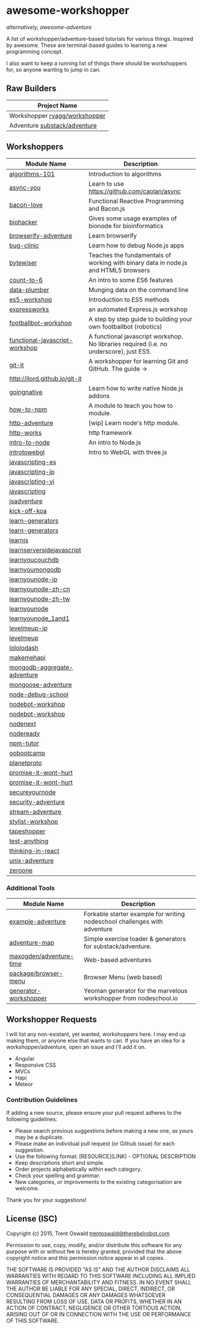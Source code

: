 # awesome-workshopper
*alternatively, awesome-adventure*

A list of workshopper/adventure-based tutorials for various things. Inspired by awesome. These are terminal-based guides to learning a new programming concept.

I also want to keep a running list of things there *should* be workshoppers for, so anyone wanting to jump in can.

## Raw Builders
| Project Name  |
| ------------- |
| Workshopper [rvagg/workshopper](https://github.com/rvagg/workshopper) |
| Adventure [substack/adventure](https://github.com/substack/adventure)|

## Workshoppers
| Module Name  | Description |
| ------------- | ------------- |
| [algorithms-101](https://github.com/linclark/algorithms-101) | Introduction to algorithms |
| [async-you](https://github.com/bulkan/async-you) | Learn to use https://github.com/caolan/async |
| [bacon-love](https://github.com/mikaelbr/bacon-love) | Functional Reactive Programming and Bacon.js |
| [biohacker](https://github.com/bionode/biohacker) | Gives some usage examples of bionode for bioinformatics |
| [browserify-adventure](https://github.com/substack/browserify-adventure) | Learn browserify |
| [bug-clinic](https://github.com/othiym23/bug-clinic) | Learn how to debug Node.js apps |
| [bytewiser](https://github.com/maxogden/bytewiser) | Teaches the fundamentals of working with binary data in node.js and HTML5 browsers |
| [count-to-6](https://github.com/domenic/count-to-6) | An intro to some ES6 features |
| [data-plumber](https://github.com/maxogden/data-plumber) | Munging data on the command line |
| [es5-workshop](https://github.com/timoxley/es5-workshop) | Introduction to ES5 methods |
| [expressworks](https://github.com/azat-co/expressworks) | an automated Express.js workshop |
| [footballbot-workshop](https://github.com/alanshaw/footballbot-workshop) | A step by step guide to building your own footballbot (robotics) |
| [functional-javascript-workshop](https://github.com/timoxley/functional-javascript-workshop) | A functional javascript workshop. No libraries required (i.e. no underscore), just ES5. |
| [git-it](https://github.com/jlord/git-it) | A workshopper for learning Git and GitHub. The guide → 
http://jlord.github.io/git-it |
| [goingnative](https://github.com/rvagg/goingnative) | Learn how to write native Node.js addons |
| [how-to-npm](https://github.com/npm/how-to-npm) | A module to teach you how to module. |
| [http-adventure](https://github.com/yoshuawuyts/http-adventure) | [wip] Learn node's http module. |
| [http-works](https://github.com/Raynos/http-works) | http framework |
| [intro-to-node](https://github.com/sherodtaylor/intro-to-node) | An intro to Node.js  |
| [introtowebgl](https://github.com/alexmackey/IntroToWebGLWithThreeJS) | Intro to WebGL with three.js |
| [javascripting-es](https://github.com/a0viedo/javascripting-es) | |
| [javascripting-jp](https://github.com/ledsun/javascripting-jp) | |
| [javascripting-vi](https://github.com/chris_mask/javascripting-vi) | |
| [javascripting](https://github.com/sethvincent/javascripting) | |
| [jsadventure](https://github.com/mk30/jsadventure) | |
| [kick-off-koa](https://github.com/dead_horse/kick-off-koa) | |
| [learn-generators](https://github.com/is_ruslan/learn-generators) | |
| [learn-generators](https://github.com/isRuslan/learn-generators) | |
| [learnjs](https://github.com/mikeal/learnjs) | |
| [learnserversidejavascript](https://github.com/jalalhejazi/learnserversidejavascript) | |
| [learnyoucouchdb](https://github.com/robertkowalski/learnyoucouchdb) | |
| [learnyoumongodb](https://github.com/braz/learnyoumongodb) | |
| [learnyounode-jp](https://github.com/leichtgewicht/learnyounode-jp) | |
| [learnyounode-zh-cn](https://github.com/lisposter/learnyounode-zh-cn) | |
| [learnyounode-zh-tw](https://github.com/fredchien/learnyounode-zh-tw) | |
| [learnyounode](https://github.com/rvagg/learnyounode) | |
| [learnyounode_1and1](https://github.com/haimich/learnyounode_1and1) | |
| [levelmeup-jp](https://github.com/maxogden/levelmeup-jp) | |
| [levelmeup](https://github.com/rvagg/levelmeup) | |
| [lololodash](https://github.com/mdunisch/lololodash) | |
| [makemehapi](https://github.com/nvcexploder/makemehapi) | |
| [mongodb-aggregate-adventure](https://github.com/braz/mongodb-aggregate-adventure) | |
| [mongoose-adventure](https://github.com/fractal/mongoose-adventure) | |
| [node-debug-school](https://github.com/jgilli/node-debug-school) | |
| [nodebot-workshop](https://github.com/olizilla/nodebot-workshop) | |
| [nodebot-workshop](https://github.com/tableflip/nodebot-workshop) | |
| [nodenext](https://github.com/wyatt/nodenext) | |
| [nodeready](https://github.com/dshaw/nodeready) | |
| [npm-tutor](https://github.com/timoxley/npm-tutor) | |
| [oobootcamp](https://github.com/winsonwq/oobootcamp) | |
| [planetproto](https://github.com/sporto/planetproto) | |
| [promise-it-wont-hurt](https://github.com/skane/promise-it-wont-hurt) | |
| [promise-it-wont-hurt](https://github.com/stevekane/promise-it-wont-hurt) | |
| [secureyournode](https://github.com/someoneweird/secureyournode) | |
| [security-adventure](https://github.com/toolness/security-adventure) | |
| [stream-adventure](https://github.com/substack/stream-adventure) | |
| [stylist-workshop](https://github.com/alanshaw/stylist-workshop) | |
| [tapeshopper](https://github.com/tomgco/tapeshopper) | |
| [test-anything](https://github.com/finnpauls/test-anything) | |
| [thinking-in-react](https://github.com/asbjornenge/thinking-in-react) | |
| [unix-adventure](https://github.com/substack/unix-adventure) | |
| [zeroone](https://github.com/gxcsoccer/zeroone) | |

### Additional Tools
| Module Name  | Description |
| ------------- | ------------- |
| [example-adventure](https://github.com/substack/example-adventure) | Forkable starter example for writing nodeschool challenges with adventure |
| [adventure-map](https://github.com/timoxley/adventure-map) | Simple exercise loader & generators for substack/adventure. |
| [maxogden/adventure-time](https://github.com/maxogden/adventure-time) | Web-based adventures |
| [package/browser-menu](https://www.npmjs.com/package/browser-menu) | Browser Menu (web based) |
| [generator-workshopper](https://github.com/mindcookin/generator-workshopper) | Yeoman generator for the marvelous workshopper from nodeschool.io |

## Workshopper Requests
I will list any non-existant, yet wanted, workshoppers here. I may end up making them, or anyone else that wants to can. If you have an idea for a workshopper/adventure, open an issue and I'll add it on.

- Angular
- Responsive CSS
- MVCs
- Hapi
- Meteor

### Contribution Guidelines
If adding a new source, please ensure your pull request adheres to the following guidelines:

* Please search previous suggestions before making a new one, as yours may be a duplicate.
* Please make an individual pull request (or Github issue) for each suggestion.
* Use the following format: \[RESOURCE\]\(LINK\) - OPTIONAL DESCRIPTION
* Keep descriptions short and simple.
* Order projects alphabetically within each category.
* Check your spelling and grammar.
* New categories, or improvements to the existing categorisation are welcome.

Thank you for your suggestions!

## License (ISC)

Copyright (c) 2015, Trent Oswald <trentoswald@therebelrobot.com>

Permission to use, copy, modify, and/or distribute this software for any purpose with or without fee is hereby granted, provided that the above copyright notice and this permission notice appear in all copies.

THE SOFTWARE IS PROVIDED "AS IS" AND THE AUTHOR DISCLAIMS ALL WARRANTIES WITH REGARD TO THIS SOFTWARE INCLUDING ALL IMPLIED WARRANTIES OF MERCHANTABILITY AND FITNESS. IN NO EVENT SHALL THE AUTHOR BE LIABLE FOR ANY SPECIAL, DIRECT, INDIRECT, OR CONSEQUENTIAL DAMAGES OR ANY DAMAGES WHATSOEVER RESULTING FROM LOSS OF USE, DATA OR PROFITS, WHETHER IN AN ACTION OF CONTRACT, NEGLIGENCE OR OTHER TORTIOUS ACTION, ARISING OUT OF OR IN CONNECTION WITH THE USE OR PERFORMANCE OF THIS SOFTWARE.
